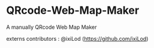 # QRcode-Web-Map-Maker
A manually QRcode Web Map Maker

externs contributors : @ixiLod (https://github.com/ixiLod)
